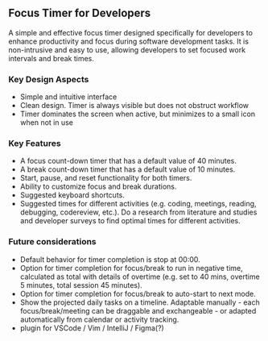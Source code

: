## Focus Timer for Developers


A simple and effective focus timer designed specifically for developers to enhance productivity and focus during software development tasks. It is non-intrusive and easy to use, allowing developers to set focused work intervals and break times.  

### Key Design Aspects
- Simple and intuitive interface
- Clean design. Timer is always visible but does not obstruct workflow
- Timer dominates the screen when active, but minimizes to a small icon when not in use

### Key Features
- A focus count-down timer that has a default value of 40 minutes. 
- A break count-down timer that has a default value of 10 minutes.
- Start, pause, and reset functionality for both timers.
- Ability to customize focus and break durations.
- Suggested keyboard shortcuts.
- Suggested times for different activities (e.g. coding, meetings, reading, debugging, codereview, etc.). Do a research from literature and studies and developer surveys to find optimal times for different activities.

### Future considerations
- Default behavior for timer completion is stop at 00:00.
- Option for timer completion for focus/break to run in negative time, calculated as total with details of overtime (e.g. set to 40 mins, overtime 5 minutes, total session 45 minutes).
- Option for timer completion for focus/break to auto-start to next mode.
- Show the projected daily tasks on a timeline. Adaptable manually - each focus/break/meeting can be draggable and exchangeable - or adapted automatically from calendar or activity tracking.
- plugin for VSCode / Vim / IntelliJ / Figma(?)

